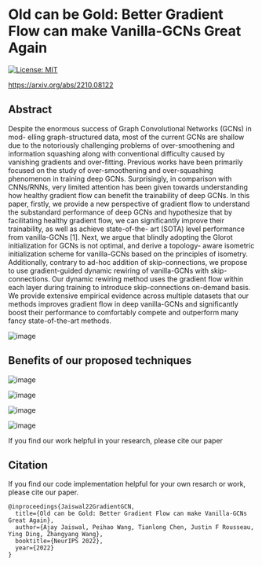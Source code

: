 # Old can be Gold: Better Gradient Flow can make Vanilla-GCNs Great Again
[![License: MIT](https://img.shields.io/badge/License-MIT-green.svg)](https://opensource.org/licenses/MIT)

https://arxiv.org/abs/2210.08122

## Abstract

Despite the enormous success of Graph Convolutional Networks (GCNs) in mod-
elling graph-structured data, most of the current GCNs are shallow due to the
notoriously challenging problems of over-smoothening and information squashing
along with conventional difficulty caused by vanishing gradients and over-fitting.
Previous works have been primarily focused on the study of over-smoothening and
over-squashing phenomenon in training deep GCNs. Surprisingly, in comparison
with CNNs/RNNs, very limited attention has been given towards understanding
how healthy gradient flow can benefit the trainability of deep GCNs. In this paper,
firstly, we provide a new perspective of gradient flow to understand the substandard
performance of deep GCNs and hypothesize that by facilitating healthy gradient
flow, we can significantly improve their trainability, as well as achieve state-of-the-
art (SOTA) level performance from vanilla-GCNs [1]. Next, we argue that blindly
adopting the Glorot initialization for GCNs is not optimal, and derive a topology-
aware isometric initialization scheme for vanilla-GCNs based on the principles
of isometry. Additionally, contrary to ad-hoc addition of skip-connections, we
propose to use gradient-guided dynamic rewiring of vanilla-GCNs with skip-
connections. Our dynamic rewiring method uses the gradient flow within each
layer during training to introduce skip-connections on-demand basis. We provide
extensive empirical evidence across multiple datasets that our methods improves
gradient flow in deep vanilla-GCNs and significantly boost their performance to
comfortably compete and outperform many fancy state-of-the-art methods. 

![image](https://user-images.githubusercontent.com/6660499/193684200-ef091d81-cb91-4496-8e6e-d7e297c573e1.png)

## Benefits of our proposed techniques

![image](https://user-images.githubusercontent.com/6660499/193684330-c1762f74-6fb6-478d-b305-b02d145f8fcb.png)

![image](https://user-images.githubusercontent.com/6660499/193684419-42a18f00-6386-4439-ab3a-6685f1537a43.png)


![image](https://user-images.githubusercontent.com/6660499/193684907-10f6d567-4922-4677-987c-1bffb6111658.png)


![image](https://user-images.githubusercontent.com/6660499/193684522-455cf185-b410-453f-81a9-1be0c621c25c.png)

If you find our work helpful in your research, please cite our paper

## Citation

If you find our code implementation helpful for your own resarch or work, please cite our paper.
```
@inproceedings{Jaiswal22GradientGCN,
  title={Old can be Gold: Better Gradient Flow can make Vanilla-GCNs Great Again},
  author={Ajay Jaiswal, Peihao Wang, Tianlong Chen, Justin F Rousseau, Ying Ding, Zhangyang Wang},
  booktitle={NeurIPS 2022},
  year={2022}
}
```
